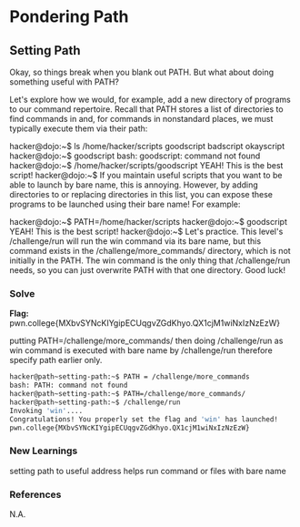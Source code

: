 # Pondering Path

## Setting Path

Okay, so things break when you blank out PATH. But what about doing something useful with PATH?

Let's explore how we would, for example, add a new directory of programs to our command repertoire. Recall that PATH stores a list of directories to find commands in and, for commands in nonstandard places, we must typically execute them via their path:

hacker@dojo:~$ ls /home/hacker/scripts
goodscript	badscript	okayscript
hacker@dojo:~$ goodscript
bash: goodscript: command not found
hacker@dojo:~$ /home/hacker/scripts/goodscript
YEAH! This is the best script!
hacker@dojo:~$
If you maintain useful scripts that you want to be able to launch by bare name, this is annoying. However, by adding directories to or replacing directories in this list, you can expose these programs to be launched using their bare name! For example:

hacker@dojo:~$ PATH=/home/hacker/scripts
hacker@dojo:~$ goodscript
YEAH! This is the best script!
hacker@dojo:~$
Let's practice. This level's /challenge/run will run the win command via its bare name, but this command exists in the /challenge/more_commands/ directory, which is not initially in the PATH. The win command is the only thing that /challenge/run needs, so you can just overwrite PATH with that one directory. Good luck!

### Solve
**Flag:** pwn.college{MXbvSYNcKIYgipECUqgvZGdKhyo.QX1cjM1wiNxIzNzEzW}

putting PATH=/challenge/more_commands/ then doing /challenge/run as win command is executed with bare name by /challenge/run therefore specify path earlier only.
```bash
hacker@path~setting-path:~$ PATH = /challenge/more_commands
bash: PATH: command not found
hacker@path~setting-path:~$ PATH=/challenge/more_commands/
hacker@path~setting-path:~$ /challenge/run
Invoking 'win'....
Congratulations! You properly set the flag and 'win' has launched!
pwn.college{MXbvSYNcKIYgipECUqgvZGdKhyo.QX1cjM1wiNxIzNzEzW}
```

### New Learnings
setting path to useful address helps run command or files with bare name

### References 
N.A.
